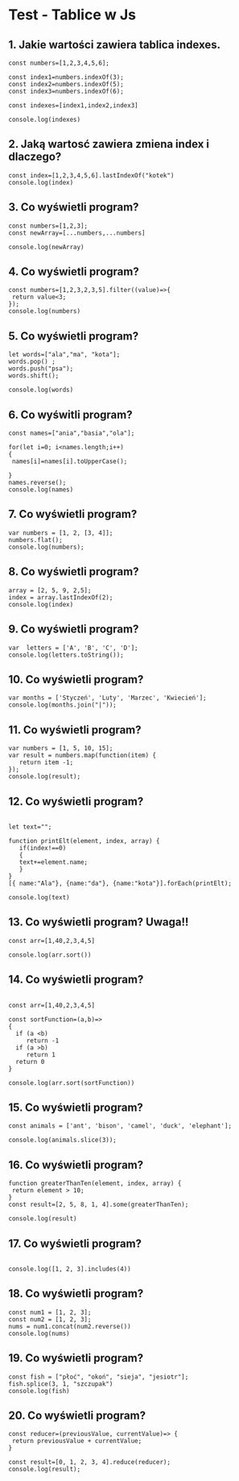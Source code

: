 # Test - Tablice w Js

## 1. Jakie wartości zawiera tablica indexes.
 
 ```javasrcript
const numbers=[1,2,3,4,5,6];

const index1=numbers.indexOf(3);
const index2=numbers.indexOf(5);
const index3=numbers.indexOf(6);

const indexes=[index1,index2,index3]

console.log(indexes)
```

## 2. Jaką wartosć zawiera zmiena index i dlaczego?
 
 ```javasrcript
const index=[1,2,3,4,5,6].lastIndexOf("kotek")
console.log(index)
```


## 3. Co wyświetli program?
 
 ```javasrcript
const numbers=[1,2,3];
const newArray=[...numbers,...numbers]

console.log(newArray)
```



## 4. Co wyświetli program?
 
 ```javasrcript
const numbers=[1,2,3,2,3,5].filter((value)=>{
  return value<3;
});
console.log(numbers)
```


## 5. Co wyświetli program?
 
 ```javasrcript
let words=["ala","ma", "kota"];
words.pop() ;
words.push("psa");
words.shift();

console.log(words)
```

## 6. Co wyświtli program?
 
 ```javasrcript
const names=["ania","basia","ola"];

for(let i=0; i<names.length;i++)
{
  names[i]=names[i].toUpperCase();

}
names.reverse();
console.log(names)
```


## 7. Co wyświetli program?
 
 ```javasrcript
var numbers = [1, 2, [3, 4]];
numbers.flat(); 
console.log(numbers);
```

## 8. Co wyświetli program?
 
 ```javasrcript
array = [2, 5, 9, 2,5];
index = array.lastIndexOf(2);
console.log(index)
```

## 9. Co wyświetli program?
 
 ```javasrcript
var  letters = ['A', 'B', 'C', 'D'];
console.log(letters.toString());
```

## 10. Co wyświetli program?
 
 ```javasrcript
var months = ['Styczeń', 'Luty', 'Marzec', 'Kwiecień'];
console.log(months.join("|"));
```



## 11. Co wyświetli program?
 
 ```javasrcript
var numbers = [1, 5, 10, 15];
var result = numbers.map(function(item) {
    return item -1;
});
console.log(result);
```

## 12. Co wyświetli program?
 
 ```javasrcript

let text="";

function printElt(element, index, array) {
    if(index!==0)
    {
    text+=element.name;
    }
}
[{ name:"Ala"}, {name:"da"}, {name:"kota"}].forEach(printElt);

console.log(text)
```


## 13. Co wyświetli program? Uwaga!!

 ```javasrcript
const arr=[1,40,2,3,4,5]

console.log(arr.sort())
```


## 14. Co wyświetli program?

 ```javasrcript
 
const arr=[1,40,2,3,4,5]

const sortFunction=(a,b)=>
{
   if (a <b)
      return -1
   if (a >b)
      return 1
   return 0
}

console.log(arr.sort(sortFunction))
```


## 15. Co wyświetli program?

 ```javasrcript
 const animals = ['ant', 'bison', 'camel', 'duck', 'elephant'];

console.log(animals.slice(3));
```


## 16. Co wyświetli program?

 ```javasrcript
function greaterThanTen(element, index, array) {
  return element > 10;
}
const result=[2, 5, 8, 1, 4].some(greaterThanTen); 

console.log(result)
```

## 17. Co wyświetli program?

 ```javasrcript

console.log([1, 2, 3].includes(4))
```

## 18. Co wyświetli program?

 ```javasrcript
const num1 = [1, 2, 3];
const num2 = [1, 2, 3];
nums = num1.concat(num2.reverse()) 
console.log(nums)
```

## 19. Co wyświetli program?
 ```javasrcript
const fish = ["płoć", "okoń", "sieja", "jesiotr"];
fish.splice(3, 1, "szczupak")
console.log(fish)
```



## 20. Co wyświetli program?
 ```javasrcript
const reducer=(previousValue, currentValue)=> {
  return previousValue + currentValue;
}

const result=[0, 1, 2, 3, 4].reduce(reducer);
console.log(result);
```

